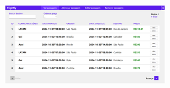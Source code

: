 ![Print tela principal](https://github.com/MauroRaya/passagens_cs/blob/main/imgs/print_tela_principal.png)
